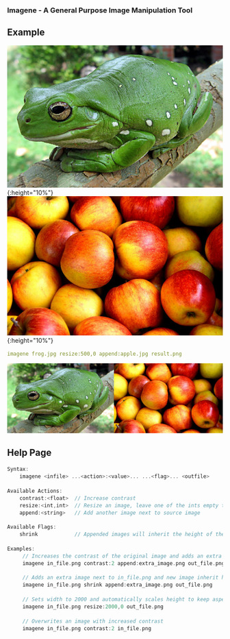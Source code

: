 ### Imagene - A General Purpose Image Manipulation Tool

## Example
![frog.png](example/frog.jpg){:height="10%"}
![apple.png](example/apple.jpg){:height="10%"}
```yaml
imagene frog.jpg resize:500,0 append:apple.jpg result.png
```
![result.png](example/result.png)

## Help Page
```rust
Syntax:
    imagene <infile> ...<action>:<value>... ...<flag>... <outfile>

Available Actions:
    contrast:<float>  // Increase contrast
    resize:<int,int>  // Resize an image, leave one of the ints empty to auto scale it
    append:<string>   // Add another image next to source image

Available Flags:
    shrink            // Appended images will inherit the height of the shortest

Examples:
     // Increases the contrast of the original image and adds an extra image next to it
     imagene in_file.png contrast:2 append:extra_image.png out_file.png

     // Adds an extra image next to in_file.png and new image inherit height of the smallest
     imagene in_file.png shrink append:extra_image.png out_file.png

     // Sets width to 2000 and automatically scales height to keep aspect ratio
     imagene in_file.png resize:2000,0 out_file.png

     // Overwrites an image with increased contrast
     imagene in_file.png contrast:2 in_file.png
```
